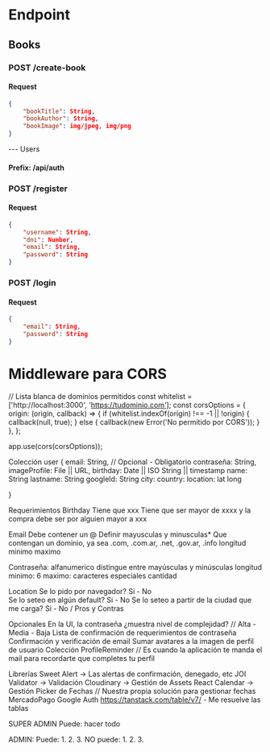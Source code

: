 # Endpoint

## Books

### POST /create-book

#### Request

```json
{
    "bookTitle": String,
    "bookAuthor": String,
    "bookImage": img/jpeg, img/png
}
```

--- Users

#### Prefix: /api/auth

### POST /register

#### Request

```json
{
    "username": String,
    "dni": Number,
    "email": String,
    "password": String
}
```

### POST /login

#### Request

```json
{
    "email": String,
    "password": String
}
```


<!-- Annotations -->

# Middleware para CORS
// Lista blanca de dominios permitidos
const whitelist = ['http://localhost:3000', 'https://tudominio.com'];
const corsOptions = {
  origin: (origin, callback) => {
    if (whitelist.indexOf(origin) !== -1 || !origin) {
      callback(null, true);
    } else {
      callback(new Error('No permitido por CORS'));
    }
  },
};

app.use(cors(corsOptions));





Colección user
{
    email: String, // Opcional - Obligatorio
    contraseña: String,
    imageProfile: File || URL,
    birthday: Date || ISO String || timestamp
    name: String
    lastname: String
    googleId: String
    city:
    country: 
    location: 
        lat
        long

    
}



Requerimientos
Birthday
    Tiene que xxx
    Tiene que ser mayor de xxxx y la compra debe ser por alguien mayor a xxx

Email
    Debe contener un @
    Definir mayusculas y minusculas*
    Que contengan un dominio, ya sea .com, .com.ar, .net, .gov.ar, .info
    longitud
        minimo
        maximo

Contraseña:
    alfanumerico
    distingue entre mayúsculas y minúsculas
    longitud
        minimo: 6
        maximo: 
    caracteres especiales
        cantidad

Location
    Se lo pido por navegador? Si - No   
    Se lo seteo en algún default? Si - No
    Se lo seteo a partir de la ciudad que me carga? Si - No / Pros y Contras    

Opcionales
En la UI, la contraseña ¿muestra nivel de complejidad? // Alta - Media - Baja
Lista de confirmación de requerimientos de contraseña
Confirmación y verificación de email
Sumar avatares a la imagen de perfil de usuario
Colección ProfileReminder
// Es cuando la aplicación te manda el mail para recordarte que completes tu perfil



Librerías
Sweet Alert -> Las alertas de confirmación, denegado, etc
JOI Validator -> Validación
Cloudinary -> Gestión de Assets
React Calendar -> Gestión Picker de Fechas
// Nuestra propia solución para gestionar fechas
MercadoPago
Google Auth
https://tanstack.com/table/v7/  - Me resuelve las tablas


SUPER ADMIN
Puede: 
hacer todo

ADMIN: 
Puede: 
1.
2.
3.
NO puede: 
1.
2.
3.